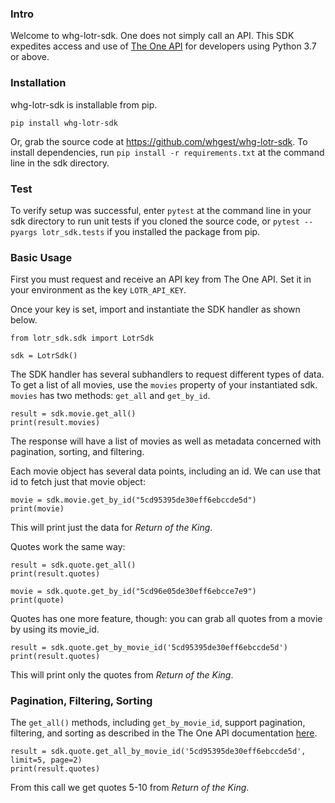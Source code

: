 ### Intro

Welcome to whg-lotr-sdk. One does not simply call an API. This SDK expedites access and use of 
[The One API](https://the-one-api.dev/) for developers using Python 3.7 or above.

### Installation

whg-lotr-sdk is installable from pip. 

```pip install whg-lotr-sdk```

Or, grab the source code at https://github.com/whgest/whg-lotr-sdk. To install dependencies, 
run ```pip install -r requirements.txt``` at the command line in the sdk directory.

### Test

To verify setup was successful, enter ```pytest``` at the command line in your sdk directory to run unit tests if you cloned
the source code, or ```pytest --pyargs lotr_sdk.tests``` if you installed the package from pip.


### Basic Usage

First you must request and receive an API key from The One API. Set it in your environment
as the key ```LOTR_API_KEY```.

Once your key is set, import and instantiate the SDK handler as shown below.

```
from lotr_sdk.sdk import LotrSdk 

sdk = LotrSdk()

```

The SDK handler has several subhandlers to request different types of data. To get a list of all movies, use the ```movies```
property of your instantiated sdk. ```movies``` has two methods: ```get_all``` and ```get_by_id```.

```
result = sdk.movie.get_all()
print(result.movies)
```

The response will have a list of movies as well as metadata concerned with pagination, sorting, and filtering.

Each movie object has several data points, including an id. We can use that id to fetch just that movie object:

```
movie = sdk.movie.get_by_id("5cd95395de30eff6ebccde5d")
print(movie)
```

This will print just the data for *Return of the King*. 

Quotes work the same way:

```
result = sdk.quote.get_all()
print(result.quotes)

movie = sdk.quote.get_by_id("5cd96e05de30eff6ebcce7e9")
print(quote)
```

Quotes has one more feature, though: you can grab all quotes from a movie by using its movie_id.

```
result = sdk.quote.get_by_movie_id('5cd95395de30eff6ebccde5d')
print(result.quotes)
```

This will print only the quotes from *Return of the King*. 


### Pagination, Filtering, Sorting

The ```get_all()``` methods, including ```get_by_movie_id```, support pagination, filtering, and sorting as described in
the The One API documentation [here](https://the-one-api.dev/documentation).

```
result = sdk.quote.get_all_by_movie_id('5cd95395de30eff6ebccde5d', limit=5, page=2)
print(result.quotes)
```

From this call we get quotes 5-10 from *Return of the King*. 